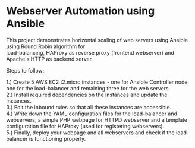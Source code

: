 # Webserver Automation using Ansible 

This project demonstrates horizontal scaling of web servers using Ansible using Round Robin algorithm for   
load-balancing, HAProxy as reverse proxy (frontend webserver) and Apache's HTTP as backend server.

Steps to follow: 

1.) Create 5 AWS EC2 t2.micro instances - one for Ansible Controller node, one for the load-balancer and remaining three for
the web servers.    
2.) Install required dependencies on the instances and update the instances.  
3.) Edit the inbound rules so that all these instances are accessible.   
4.) Write down the YAML configuration files for the load-balancer and webservers, a simple PHP webpage for HTTPD webserver 
and a template configuration file for HAProxy (used for registering webservers).  
5.) Finally, deploy your webpage and all webservers and check if the load-balancer is functioning properly.  

